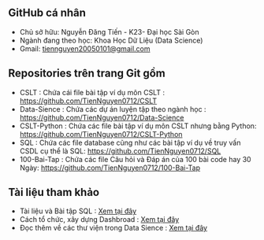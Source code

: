 ## GitHub cá nhân
- Chủ sở hữu: Nguyễn Đăng Tiến - K23- Đại học Sài Gòn
- Ngành đang theo học: Khoa Học Dữ Liệu (Data Science)
- Gmail: tiennguyen20050101@gmail.com
## Repositories trên trang Git gồm
- CSLT : Chứa cái file bài tập ví dụ môn CSLT : https://github.com/TienNguyen0712/CSLT
- Data-Sience : Chứa các dự án luyện tập theo ngành học : https://github.com/TienNguyen0712/Data-Science
- CSLT-Python : Chứa các file bài tập ví dụ môn CSLT nhưng bằng Python: https://github.com/TienNguyen0712/CSLT-Python
- SQL : Chứa các file database cũng như các bài tập ví dụ về truy vấn CSDL cụ thể là SQL: https://github.com/TienNguyen0712/SQL
- 100-Bai-Tap : Chứa các file Câu hỏi và Đáp án của 100 bài code hay 30 Ngày: https://github.com/TienNguyen0712/100-Bai-Tap
## Tài liệu tham khảo
- Tài liệu và Bài tập SQL : [Xem tại đây](https://drive.google.com/file/d/1oud8e0g0Ql9sAFJRNgfnUa7eGr3-cXpu/view?usp=drive_link)
- Cách tổ chức, xây dựng Dashbroad  : [Xem tại đây](https://drive.google.com/file/d/1S9x6Cd-RFFynLEi1H2iLivpRx1k5Ni3O/view?usp=drive_link)
- Đọc thêm về các thư viện trong Data Sience : [Xem tại đây](https://jakevdp.github.io/PythonDataScienceHandbook/)
